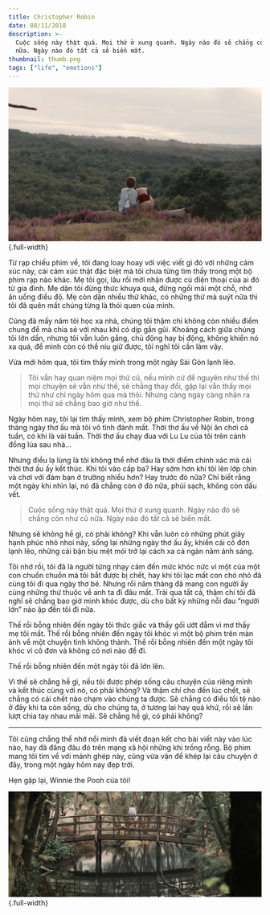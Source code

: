 ```yaml
---
title: Christopher Robin
date: 08/11/2018
description: >-
  Cuộc sống này thật quá. Mọi thứ ở xung quanh. Ngày nào đó sẽ chẳng còn như cũ
  nữa. Ngày nào đó tất cả sẽ biến mất.
thumbnail: thumb.png
tags: ["life", "emotions"]
---
```


![](./thumb.png){.full-width}

Từ rạp chiếu phim về, tôi đang loay hoay với việc viết gì đó với những cảm xúc này, cái cảm xúc thật đặc biệt mà tôi chưa từng tìm thấy trong một bộ phim rạp nào khác. Mẹ tôi gọi, lâu rồi mới nhận được cú điện thoại của ai đó từ gia đình. Mẹ dặn tôi đừng thức khuya quá, đừng ngồi mãi một chỗ, nhớ ăn uống điều độ. Mẹ còn dặn nhiều thứ khác, có những thứ mà suýt nữa thì tôi đã quên mất chúng từng là thói quen của mình.

Cũng đã mấy năm tôi học xa nhà, chúng tôi thậm chí không còn nhiều điểm chung để mà chia sẻ với nhau khi có dịp gần gũi. Khoảng cách giữa chúng tôi lớn dần, nhưng tôi vẫn luôn gắng, chủ động hay bị động, không khiến nó xa quá, để mình còn có thể níu giữ được, tôi nghĩ tôi cần làm vậy.

Vừa mới hôm qua, tôi tìm thấy mình trong một ngày Sài Gòn lạnh lẽo.

> Tôi vẫn hay quan niệm mọi thứ cũ, nếu mình cứ để nguyên như thế thì mọi chuyện sẽ vẫn như thế, sẽ chẳng thay đổi, gặp lại vẫn thấy mọi thứ như chỉ ngày hôm qua mà thôi. Nhưng càng ngày càng nhận ra mọi thứ sẽ chẳng bao giờ như thế.

Ngày hôm nay, tôi lại tìm thấy mình, xem bộ phim Christopher Robin, trong tháng ngày thơ ấu mà tôi vô tình đánh mất. Thời thơ ấu về Nội ăn chơi cả tuần, có khi là vài tuần. Thời thơ ấu chạy đua với Lu Lu của tôi trên cánh đồng lúa sau nhà…

Nhưng điều lạ lùng là tôi không thể nhớ đâu là thời điểm chính xác mà cái thời thơ ấu ấy kết thúc. Khi tôi vào cấp ba? Hay sớm hơn khi tôi lên lớp chín và chơi với đám bạn ở trường nhiều hơn? Hay trước đó nữa? Chỉ biết rằng một ngày khi nhìn lại, nó đã chẳng còn ở đó nữa, phủi sạch, không còn dấu vết.

> Cuộc sống này thật quá. Mọi thứ ở xung quanh. Ngày nào đó sẽ chẳng còn như cũ nữa. Ngày nào đó tất cả sẽ biến mất.

Nhưng sẽ không hề gì, có phải không? Khi vẫn luôn có những phút giây hạnh phúc nhỏ nhoi này, sống lại những ngày thơ ấu ấy, khiến cái cô đơn lạnh lẽo, những cái bận bịu mệt mỏi trở lại cách xa cả ngàn năm ánh sáng.

Tôi nhớ rồi, tôi đã là người từng nhạy cảm đến mức khóc nức vì một của một con chuồn chuồn mà tôi bắt được bị chết, hay khi tôi lạc mất con chó nhỏ đã cùng tôi đi qua ngày thơ bé. Nhưng rồi năm tháng đã mang con người ấy cùng những thứ thuộc về anh ta đi đâu mất. Trải qua tất cả, thậm chí tôi đã nghĩ sẽ chẳng bao giờ mình khóc được, dù cho bất kỳ những nỗi đau “người lớn” nào ập đến tôi đi nữa.

Thế rồi bỗng nhiên đến ngày tôi thức giấc và thấy gối ướt đẫm vì mơ thấy mẹ tôi mất. Thế rồi bỗng nhiên đến ngày tôi khóc vì một bộ phim trên màn ảnh về một chuyện tình không thành. Thế rồi bỗng nhiên đến một ngày tôi khóc vì cô đơn và không có nơi nào để đi.

Thế rồi bỗng nhiên đến một ngày tôi đã lớn lên.

Vì thế sẽ chẳng hề gì, nếu tôi được phép sống câu chuyện của riêng mình và kết thúc cùng với nó, có phải không? Và thậm chí cho đến lúc chết, sẽ chẳng có cái chết nào chạm vào chúng ta được. Sẽ chẳng có điều tồi tệ nào ở đây khi ta còn sống, dù cho chúng ta, ở tương lai hay quá khứ, rồi sẽ lần lượt chia tay nhau mãi mãi. Sẽ chẳng hề gì, có phải không?

---

Tôi cũng chẳng thể nhớ nổi mình đã viết đoạn kết cho bài viết này vào lúc nào, hay đã đăng đâu đó trên mạng xã hội những khi trống rỗng. Bộ phim mang tôi tìm về với mảnh ghép này, cũng vừa vặn để khép lại câu chuyện ở đây, trong một ngày hôm nay đẹp trời.

Hẹn gặp lại, Winnie the Pooh của tôi!

![](./goodbye-pooh.png){.full-width}
